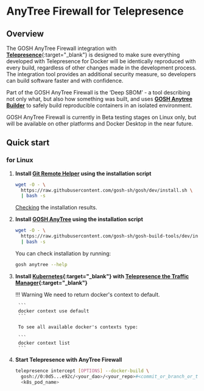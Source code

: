 # **AnyTree Firewall for Telepresence**



## **Overview**



The GOSH AnyTree Firewall integration with [**Telepresence**](https://www.getambassador.io/products/telepresence){:target="_blank"} is designed to make sure everything developed with Telepresence for Docker will be identically reproduced with every build, regardless of other changes made in the development process. The integration tool provides an additional security measure, so  developers can build software faster and with confidence.

Part of the GOSH AnyTree Firewall is the ‘Deep SBOM’ -  a tool describing not only what, but also how something was built, and uses [**GOSH Anytree Builder**](anytree.md#quick-start-gosh-anytree-builder) to safely build reproducible containers in an isolated environment.

GOSH AnyTree Firewall is currently in Beta testing stages on Linux only, but will be available on other platforms and Docker Desktop in the near future.



## **Quick start**


###  __for Linux__


1. **Install [**Git Remote Helper**](git-remote-helper.md#installation) using the installation script**

    ``` sh
    wget -O - \
      https://raw.githubusercontent.com/gosh-sh/gosh/dev/install.sh \
      | bash -s
    ```

    [Checking](git-remote-helper.md#verifying-the-installation-result) the installation results.

2. **Install [**GOSH AnyTree**](anytree.md#installation) using the installation script**

    ``` sh
    wget -O - \
      https://raw.githubusercontent.com/gosh-sh/gosh-build-tools/dev/install.sh \
      | bash -s
    ```

    You can check installation by running:

    ``` sh
    gosh anytree --help
    ```

3. **Install [Kubernetes](https://kubernetes.io){:target="_blank"} with [Telepresence the Traffic Manager](https://www.getambassador.io/docs/telepresence/latest/quick-start){:target="_blank"}**


    !!! Warning
        We need to return docker's context to default.

        ```
        docker context use default
        ```

        To see all available docker's contexts type:

        ```
        docker context list
        ```

4. **Start Telepresence with AnyTree Firewall**

    ``` {.sh .no-copy}
    telepresence intercept [OPTIONS] --docker-build \
      gosh://0:0d5...e92c/<your_dao>/<your_repo>#<commit_or_branch_or_tag> \
      <k8s_pod_name>
    ```

